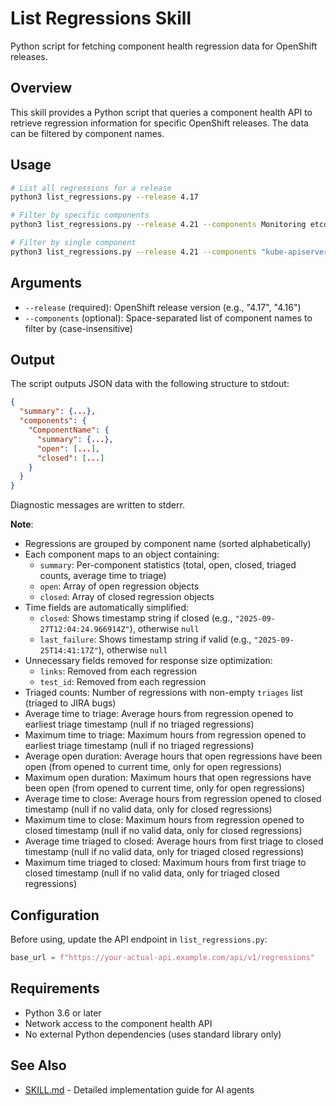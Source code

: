# List Regressions Skill

Python script for fetching component health regression data for OpenShift releases.

## Overview

This skill provides a Python script that queries a component health API to retrieve regression information for specific OpenShift releases. The data can be filtered by component names.

## Usage

```bash
# List all regressions for a release
python3 list_regressions.py --release 4.17

# Filter by specific components
python3 list_regressions.py --release 4.21 --components Monitoring etcd

# Filter by single component
python3 list_regressions.py --release 4.21 --components "kube-apiserver"
```

## Arguments

- `--release` (required): OpenShift release version (e.g., "4.17", "4.16")
- `--components` (optional): Space-separated list of component names to filter by (case-insensitive)

## Output

The script outputs JSON data with the following structure to stdout:

```json
{
  "summary": {...},
  "components": {
    "ComponentName": {
      "summary": {...},
      "open": [...],
      "closed": [...]
    }
  }
}
```

Diagnostic messages are written to stderr.

**Note**:

- Regressions are grouped by component name (sorted alphabetically)
- Each component maps to an object containing:
  - `summary`: Per-component statistics (total, open, closed, triaged counts, average time to triage)
  - `open`: Array of open regression objects
  - `closed`: Array of closed regression objects
- Time fields are automatically simplified:
  - `closed`: Shows timestamp string if closed (e.g., `"2025-09-27T12:04:24.966914Z"`), otherwise `null`
  - `last_failure`: Shows timestamp string if valid (e.g., `"2025-09-25T14:41:17Z"`), otherwise `null`
- Unnecessary fields removed for response size optimization:
  - `links`: Removed from each regression
  - `test_id`: Removed from each regression
- Triaged counts: Number of regressions with non-empty `triages` list (triaged to JIRA bugs)
- Average time to triage: Average hours from regression opened to earliest triage timestamp (null if no triaged regressions)
- Maximum time to triage: Maximum hours from regression opened to earliest triage timestamp (null if no triaged regressions)
- Average open duration: Average hours that open regressions have been open (from opened to current time, only for open regressions)
- Maximum open duration: Maximum hours that open regressions have been open (from opened to current time, only for open regressions)
- Average time to close: Average hours from regression opened to closed timestamp (null if no valid data, only for closed regressions)
- Maximum time to close: Maximum hours from regression opened to closed timestamp (null if no valid data, only for closed regressions)
- Average time triaged to closed: Average hours from first triage to closed timestamp (null if no valid data, only for triaged closed regressions)
- Maximum time triaged to closed: Maximum hours from first triage to closed timestamp (null if no valid data, only for triaged closed regressions)

## Configuration

Before using, update the API endpoint in `list_regressions.py`:

```python
base_url = f"https://your-actual-api.example.com/api/v1/regressions"
```

## Requirements

- Python 3.6 or later
- Network access to the component health API
- No external Python dependencies (uses standard library only)

## See Also

- [SKILL.md](./SKILL.md) - Detailed implementation guide for AI agents
